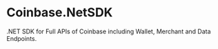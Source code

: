 # Coinbase.NetSDK
.NET SDK for Full APIs of Coinbase including Wallet, Merchant and Data Endpoints. 
